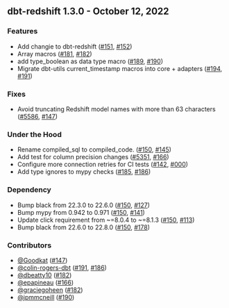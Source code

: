 ## dbt-redshift 1.3.0 - October 12, 2022
### Features
- Add changie to dbt-redshift ([#151](https://github.com/dbt-labs/dbt-redshift/issues/151), [#152](https://github.com/dbt-labs/dbt-redshift/pull/152))
- Array macros ([#181](https://github.com/dbt-labs/dbt-redshift/issues/181), [#182](https://github.com/dbt-labs/dbt-redshift/pull/182))
- add type_boolean as data type macro ([#189](https://github.com/dbt-labs/dbt-redshift/issues/189), [#190](https://github.com/dbt-labs/dbt-redshift/pull/190))
- Migrate dbt-utils current_timestamp macros into core + adapters ([#194](https://github.com/dbt-labs/dbt-redshift/issues/194), [#191](https://github.com/dbt-labs/dbt-redshift/pull/191))
### Fixes
- Avoid truncating Redshift model names with more than 63 characters ([#5586](https://github.com/dbt-labs/dbt-redshift/issues/5586), [#147](https://github.com/dbt-labs/dbt-redshift/pull/147))
### Under the Hood
- Rename compiled_sql to compiled_code. ([#150](https://github.com/dbt-labs/dbt-redshift/issues/150), [#145](https://github.com/dbt-labs/dbt-redshift/pull/145))
- Add test for column precision changes ([#5351](https://github.com/dbt-labs/dbt-redshift/issues/5351), [#166](https://github.com/dbt-labs/dbt-redshift/pull/166))
- Configure more connection retries for CI tests ([#142](https://github.com/dbt-labs/dbt-redshift/issues/142), [#000](https://github.com/dbt-labs/dbt-redshift/pull/000))
- Add type ignores to mypy checks ([#185](https://github.com/dbt-labs/dbt-redshift/issues/185), [#186](https://github.com/dbt-labs/dbt-redshift/pull/186))
### Dependency
- Bump black from 22.3.0 to 22.6.0 ([#150](https://github.com/dbt-labs/dbt-redshift/issues/150), [#127](https://github.com/dbt-labs/dbt-redshift/pull/127))
- Bump mypy from 0.942 to 0.971 ([#150](https://github.com/dbt-labs/dbt-redshift/issues/150), [#141](https://github.com/dbt-labs/dbt-redshift/pull/141))
- Update click requirement from ~=8.0.4 to ~=8.1.3 ([#150](https://github.com/dbt-labs/dbt-redshift/issues/150), [#113](https://github.com/dbt-labs/dbt-redshift/pull/113))
- Bump black from 22.6.0 to 22.8.0 ([#150](https://github.com/dbt-labs/dbt-redshift/issues/150), [#178](https://github.com/dbt-labs/dbt-redshift/pull/178))

### Contributors
- [@Goodkat](https://github.com/Goodkat) ([#147](https://github.com/dbt-labs/dbt-redshift/pull/147))
- [@colin-rogers-dbt](https://github.com/colin-rogers-dbt) ([#191](https://github.com/dbt-labs/dbt-redshift/pull/191), [#186](https://github.com/dbt-labs/dbt-redshift/pull/186))
- [@dbeatty10](https://github.com/dbeatty10) ([#182](https://github.com/dbt-labs/dbt-redshift/pull/182))
- [@epapineau](https://github.com/epapineau) ([#166](https://github.com/dbt-labs/dbt-redshift/pull/166))
- [@graciegoheen](https://github.com/graciegoheen) ([#182](https://github.com/dbt-labs/dbt-redshift/pull/182))
- [@jpmmcneill](https://github.com/jpmmcneill) ([#190](https://github.com/dbt-labs/dbt-redshift/pull/190))
